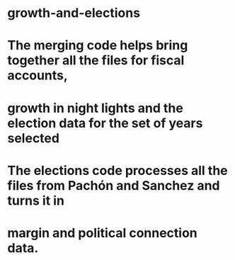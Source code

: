 # growth-and-elections
# The merging code helps bring together all the files for fiscal accounts, 
# growth in night lights and the election data for the set of years selected

# The elections code processes all the files from Pachón and Sanchez and turns it in 
# margin and political connection data.
